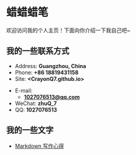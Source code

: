 # 蜡蜡蜡笔

欢迎访问我的个人主页！下面向你介绍一下我自己吧~

<!-- .slide -->

## 我的一些联系方式

- Address: **Guangzhou, China**
- Phone: **+86 18819431158**
- Site: **<CrayonQ7.github.io>**

<!-- .slide vertical=true -->

- E-mail:
  - **[1027076513@qq.com](mailto:1027076513@qq.com)**
- WeChat: **zhuQ_7**
- QQ: **1027076513**

<!-- .slide -->

## 我的一些文字
- [Markdown 写作心得](https://CrayonQ7.github.io/_posts/2020-01-18-Markdown%E5%86%99%E4%BD%9C%E5%BF%83%E5%BE%97/)

<!-- .slide vertical=true -->
